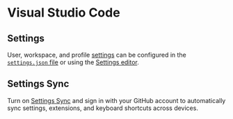 # Visual Studio Code


## Settings

User, workspace, and profile [settings](https://code.visualstudio.com/docs/configure/settings)
can be configured in the [`settings.json` file](https://code.visualstudio.com/docs/configure/settings#_settings-json-file)
or using the [Settings editor](https://code.visualstudio.com/docs/configure/settings#_settings-editor).


## Settings Sync

Turn on [Settings Sync](https://code.visualstudio.com/docs/configure/settings-sync)
and sign in with your GitHub account
to automatically sync settings, extensions, 
and keyboard shortcuts across devices.
